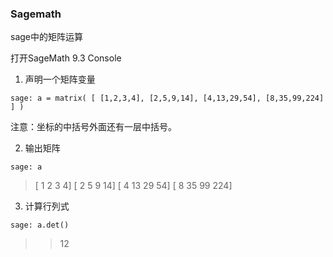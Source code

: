 ### Sagemath

sage中的矩阵运算

打开SageMath 9.3 Console

1. 声明一个矩阵变量

`sage: a = matrix( [ [1,2,3,4], [2,5,9,14], [4,13,29,54], [8,35,99,224] ] )`

注意：坐标的中括号外面还有一层中括号。

2. 输出矩阵

`sage: a`

>
>[    1    2    3    4]
>[    2    5    9   14]
>[    4   13   29   54]
>[    8   35   99  224]

3. 计算行列式

`sage: a.det()`

>> 12

